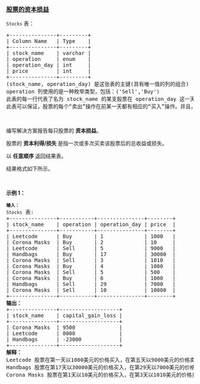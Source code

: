 ### [股票的资本损益](https://leetcode-cn.com/problems/capital-gainloss)

<p><code>Stocks</code>&nbsp;表：</p>

<pre>
+---------------+---------+
| Column Name   | Type    |
+---------------+---------+
| stock_name    | varchar |
| operation     | enum    |
| operation_day | int     |
| price         | int     |
+---------------+---------+
(stock_name, operation_day) 是这张表的主键(具有唯一值的列的组合)
operation 列使用的是一种枚举类型，包括：('Sell','Buy')
此表的每一行代表了名为 stock_name 的某支股票在 operation_day 这一天的操作价格。
此表可以保证，股票的每个“卖出”操作在前某一天都有相应的“买入”操作。并且，股票的每个“买入”操作在即将到来的某一天都有相应的“卖出”操作。
</pre>

<p>&nbsp;</p>

<p>编写解决方案报告每只股票的 <strong>资本损益</strong>。</p>

<p>股票的&nbsp;<strong>资本利得/损失&nbsp;</strong>是指一次或多次买卖该股票后的总收益或损失。</p>

<p>以 <strong>任意顺序</strong> 返回结果表。</p>

<p>结果格式如下所示。</p>

<p>&nbsp;</p>

<p><strong>示例 1：</strong></p>

<pre>
<code><strong>输入：</strong>
Stocks</code> 表:
+---------------+-----------+---------------+--------+
| stock_name    | operation | operation_day | price  |
+---------------+-----------+---------------+--------+
| Leetcode      | Buy       | 1             | 1000   |
| Corona Masks  | Buy       | 2             | 10     |
| Leetcode      | Sell      | 5             | 9000   |
| Handbags      | Buy       | 17            | 30000  |
| Corona Masks  | Sell      | 3             | 1010   |
| Corona Masks  | Buy       | 4             | 1000   |
| Corona Masks  | Sell      | 5             | 500    |
| Corona Masks  | Buy       | 6             | 1000   |
| Handbags      | Sell      | 29            | 7000   |
| Corona Masks  | Sell      | 10            | 10000  |
+---------------+-----------+---------------+--------+
<strong>输出：</strong>
+---------------+-------------------+
| stock_name    | capital_gain_loss |
+---------------+-------------------+
| Corona Masks  | 9500              |
| Leetcode      | 8000              |
| Handbags      | -23000            |
+---------------+-------------------+
<strong>解释：</strong>
Leetcode 股票在第一天以1000美元的价格买入，在第五天以9000美元的价格卖出。资本收益=9000-1000=8000美元。
Handbags 股票在第17天以30000美元的价格买入，在第29天以7000美元的价格卖出。资本损失=7000-30000=-23000美元。
Corona Masks 股票在第1天以10美元的价格买入，在第3天以1010美元的价格卖出。在第4天以1000美元的价格再次购买，在第5天以500美元的价格出售。最后，它在第6天以1000美元的价格被买走，在第10天以10000美元的价格被卖掉。资本损益是每次（’Buy'-&gt;'Sell'）操作资本收益或损失的和=（1010-10）+（500-1000）+（10000-1000）=1000-500+9000=9500美元。
</pre>
